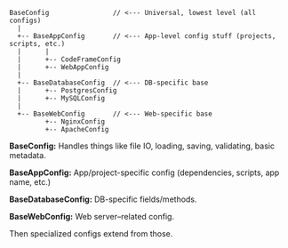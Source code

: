```
BaseConfig                // <--- Universal, lowest level (all configs)
  |
  +-- BaseAppConfig       // <--- App-level config stuff (projects, scripts, etc.)
  |      |
  |      +-- CodeFrameConfig
  |      +-- WebAppConfig
  |
  +-- BaseDatabaseConfig  // <--- DB-specific base
  |      +-- PostgresConfig
  |      +-- MySQLConfig
  |
  +-- BaseWebConfig       // <--- Web-specific base
         +-- NginxConfig
         +-- ApacheConfig
```

**BaseConfig:** Handles things like file IO, loading, saving, validating, basic metadata.

**BaseAppConfig:** App/project-specific config (dependencies, scripts, app name, etc.)

**BaseDatabaseConfig:** DB-specific fields/methods.

**BaseWebConfig:** Web server–related config.

Then specialized configs extend from those.
